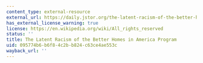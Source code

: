 ```yaml
---
content_type: external-resource
external_url: https://daily.jstor.org/the-latent-racism-of-the-better-homes-in-america-program/
has_external_license_warning: true
license: https://en.wikipedia.org/wiki/All_rights_reserved
status: ''
title: The Latent Racism of the Better Homes in America Program
uid: 095774b6-b6f8-4c2b-b824-c63ce4ae553c
wayback_url: ''
---
```

